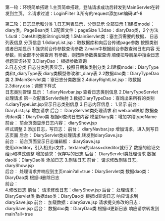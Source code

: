 第一轮：环境简单搭建
    1.主页简单搭建，登陆请求成功后转发到MainServlet在转发到主页。
    2.请求过滤：LoginFilter
    3.所有的request添加set编码utf-8

第二轮：日志显示和分类
    1.日志列表显示，分页显示
        全部显示
            1.1建模model：diary类，PageBean类
            1.2配置文件：pageSize
            1.3dao：diaryDao类，2个方法
            1.4util：DateUtil类和StringUtil类
            1.5MainServlet类：塞主页需要的数据，
                日志列表信息
                分页信息
            1.6diaryList.jsp：取数据库和向后台传递page参数
        按照类别或者日期显示
            1.强求前台传参数查询参数
            2.main中根据前台参数查询日志内容
                        无参数，则全部不分类查询
                        有参数，则按照参数类型查询
                        顺便把导航条中搜索日志标题查询补充
            3.DiaryDao：
                根据参数查询   
    2.日志分类
        日志分类列表显示，按照日期和类别分类
            2.1建模model：DiaryType类和t_diaryType表
                diary类模型修改和t_diary表
            2.2数据dao类：DiaryTypeDao类
            2.3MainServlet类：塞日志分类数据
            2.4diaryRightList.jsp：取数据
            2.3diary.css：调整下样式  
        日志类别管理
            显示：
                1.diaryNavbar.jsp 查看日志类别信息
                2.DiaryTypeServlet处理请求 第一次配置Servlet映射
                3.数据DiaryTypeDao：查询出来所有的类别
                4.diaryTypeList.jsp显示日志类别信息
    3.日志内容信息：
        1.显示
            前台：
                 DiaryList.jsp 增加请求
            后台：
                 DiaryServlet类处理请求 和 web.xml映射
                 数据查询dao类：DiaryDao类 根据id查询日志内容
                 模型Diary类：增加字段typeName
            前台：
                 前台页面显示日志内容： diaryShow.jsp  
                 样式调整
        2.添加日志，写日志：
            前台：
                diaryNavbar.jsp 增加请求，进入到写日志页面
            后台：
                DiaryServlet类处理请求,转发到diarySave.jsp                 
            前台：
                前台页面显示日志编辑框： diarySave.jsp  
                    使用ckeditor，引入相关js文件，textarea的class=ckeditor就行了
                    数据的验证交给js和样式调整
                    增加请求：保存写的日志
            后台：
                DiaryServlet类处理请求
                数据dao类：DiaryDao类 添加日志 
        3.删除日志 
            前台：
                请求修改删除日志，diaryShow.jsp  
            后台：
               处理请求并响应到主页main?all=true：DiaryServlet类
                  数据dao类：DiaryDao类 根据id删除日志     
            前台：    
        4.修改日志
            前台：
                请求修改日志：diaryShow.jsp 
            后台：
                处理请求：DiaryServlet类
                数据dao类：DiaryDao类 根据id查询日志 
                响应请求到diarySave.jsp
            前台：
                加载数据：diarySave.jsp
                请求提交修改的日志：diarySave.jsp
            后台：
                数据dao类：DiaryDao类 根据id更新日志
                响应请求转发到main?all=true  